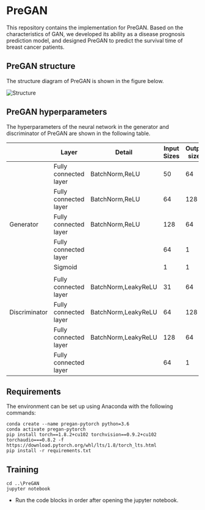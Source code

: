 # PreGAN
This repository contains the implementation for PreGAN. Based on the characteristics of GAN, we developed its ability as a disease prognosis prediction model, and designed PreGAN to predict the survival time of breast cancer patients.

## PreGAN structure
The structure diagram of PreGAN is shown in the figure below.

![Structure](https://user-images.githubusercontent.com/58810217/130809099-56240336-6335-4e6e-b0b8-e479e1f0f1a1.png)

## PreGAN hyperparameters
The hyperparameters of the neural network in the generator and discriminator of PreGAN are shown in the following table.

| | Layer | Detail | Input Sizes | Output sizes |
| ---- | ---- | ---- | ---- | ---- |
| | Fully connected layer | BatchNorm,ReLU | 50 | 64 |
| | Fully connected layer | BatchNorm,ReLU | 64 | 128 |
| Generator | Fully connected layer | BatchNorm,ReLU | 128 | 64 |
| | Fully connected layer |  | 64 | 1 |
| | Sigmoid  |  | 1 | 1 |
| |  |  |  |  |
| | Fully connected layer | BatchNorm,LeakyReLU | 31 | 64 |
| Discriminator| Fully connected layer | BatchNorm,LeakyReLU | 64 | 128 |
| | Fully connected layer | BatchNorm,LeakyReLU | 128 | 64 |
| | Fully connected layer |  | 64 | 1 |

## Requirements
The environment can be set up using Anaconda with the following commands:
<pre><code>conda create --name pregan-pytorch python=3.6
conda activate pregan-pytorch
pip install torch==1.8.2+cu102 torchvision==0.9.2+cu102 torchaudio===0.8.2 -f https://download.pytorch.org/whl/lts/1.8/torch_lts.html
pip install -r requirements.txt
</code></pre>

## Training
<pre><code>cd ..\PreGAN
jupyter notebook
</code></pre>
- Run the code blocks in order after opening the jupyter notebook.

